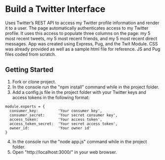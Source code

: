 # Build a Twitter Interface

Uses Twitter’s REST API to access my Twitter profile information and render it to a user. The page automatically authenticates access to my Twitter profile. It uses this access to populate three columns on the page: my 5 most recent tweets, my 5 most recent friends, and my 5 most recent direct messages. App was created using Express, Pug, and the Twit Module. CSS was already provided as well as a sample html file for reference. JS and Pug files coded from scratch.

## Getting Started

1. Fork or clone project.
2. In the console run the "npm install" command while in the project folder.
3. Add a config.js file in the project folder with your Twitter keys and access tokens in the following format:
```
module.exports = {
  consumer_key:         'Your consumer key',
  consumer_secret:      'Your secret consumer key',
  access_token:         'Your access token',
  access_token_secret:  'Your secret access token',
  owner_id:             'Your owner id'
}
```
4. In the console run the "node app.js" command while in the project folder.
5. Open "http://localhost:3000/" in your web browser.